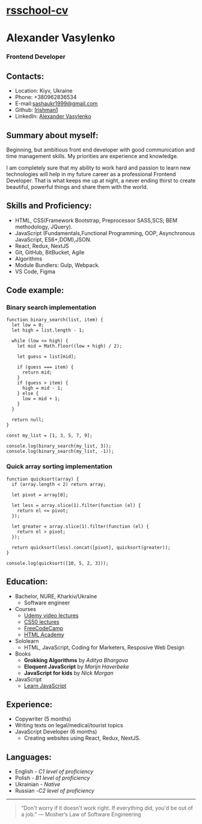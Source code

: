 # [rsschool-cv](https://github.com/Irishman1/rsschool-cv)

# Alexander Vasylenko

### Frontend Developer

## Contacts:

- Location: Kiyv, Ukraine
- Phone: +380962836534
- E-mail:sashaukr1999@gmail.com
- Github: [Irishman1](https://github.com/Irishman1)
- LinkedIn: [Alexander Vasylenko](hhttps://www.linkedin.com/in/alexander-vasylenko-091059182//)

## Summary about myself:

Beginning, but ambitious front end developer with good communication and time management skills. My priorities are experience and knowledge.

I am completely sure that my ability to work hard and passion to learn new technologies will help in my future career as a professional Frontend Developer. That is what keeps me up at night, a never ending thirst to create beautiful, powerful things and share them with the world.

## Skills and Proficiency:

- HTML, CSS(Framework Bootstrap, Preprocessor SASS,SCS; BEM methodology, JQuery).
- JavaScript (Fundamentals,Functional Programming, OOP, Asynchronous JavaScript, ES6+,DOM),JSON.
- React, Redux, NextJS
- Git, GitHub, BitBucket, Agile
- Algorithms
- Module Bundlers: Gulp, Webpack.
- VS Code, Figma

## Code example:

### Binary search implementation

```
function binary_search(list, item) {
  let low = 0;
  let high = list.length - 1;

  while (low <= high) {
    let mid = Math.floor((low + high) / 2);

    let guess = list[mid];

    if (guess === item) {
      return mid;
    }
    if (guess > item) {
      high = mid - 1;
    } else {
      low = mid + 1;
    }
  }

  return null;
}

const my_list = [1, 3, 5, 7, 9];

console.log(binary_search(my_list, 3));
console.log(binary_search(my_list, -1));
```

### Quick array sorting implementation

```
function quicksort(array) {
  if (array.length < 2) return array;

  let pivot = array[0];

  let less = array.slice(1).filter(function (el) {
    return el <= pivot;
  });

  let greater = array.slice(1).filter(function (el) {
    return el > pivot;
  });

  return quicksort(less).concat([pivot], quicksort(greater));
}

console.log(quicksort([10, 5, 2, 3]));
```

## Education:

- Bachelor, NURE, Kharkiv/Ukraine
  - Software engineer
- Courses
  - [Udemy video lectures](https://www.udemy.com/)
  - [CS50 lectures](https://www.youtube.com/channel/UCcabW7890RKJzL968QWEykA)
  - [FreeCodeCamp](https://www.freecodecamp.org/)
  - [HTML Academy](https://htmlacademy.ru/)
- Sololearn
  - HTML, JavaScript, Coding for Marketers, Resposive Web Design
- Books
  - **Grokking Algorithms** by _Aditya Bhargava_
  - **Eloquent JavaScript** by _Marijn Haverbeke_
  - **JavaScript for kids** by _Nick Morgan_
- JavaScript
  - [Learn JavaScript](https://learn.javascript.ru/)

## Experience:

- Copywriter (5 months)
- Writing texts on legal/medical/tourist topics
- JavaScript Developer (6 months)
  - Creating websites using React, Redux, NextJS.

## Languages:

- English - _C1 level of proficiency_
- Polish - _B1 level of proficiency_
- Ukrainian - _Native_
- Russian -_C2 level of proficiency_

---

> “Don't worry if it doesn't work right. If everything did, you'd be out of a job.”
> ― Mosher’s Law of Software Engineering
